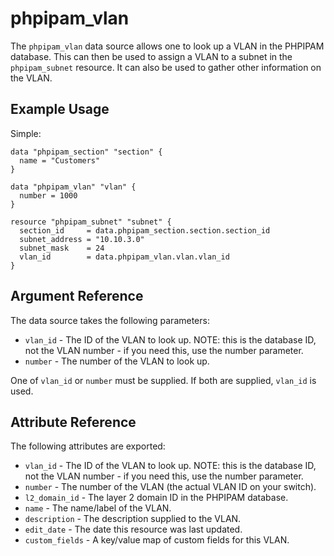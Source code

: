 # phpipam_vlan

The `phpipam_vlan` data source allows one to look up a VLAN in the PHPIPAM database. This can then be used to assign a VLAN to a subnet in the `phpipam_subnet` resource. It can also be used to gather other information on the VLAN.

## Example Usage

Simple:
```hcl
data "phpipam_section" "section" {
  name = "Customers"
}

data "phpipam_vlan" "vlan" {
  number = 1000
}

resource "phpipam_subnet" "subnet" {
  section_id     = data.phpipam_section.section.section_id
  subnet_address = "10.10.3.0"
  subnet_mask    = 24
  vlan_id        = data.phpipam_vlan.vlan.vlan_id
}
```

## Argument Reference

The data source takes the following parameters:

* `vlan_id` - The ID of the VLAN to look up. NOTE: this is the database ID, not the VLAN number - if you need this, use the number parameter.
* `number` - The number of the VLAN to look up.

One of `vlan_id` or `number` must be supplied. If both are supplied, `vlan_id` is used.

## Attribute Reference

The following attributes are exported:

* `vlan_id` - The ID of the VLAN to look up. NOTE: this is the database ID, not the VLAN number - if you need this, use the number parameter.
* `number` - The number of the VLAN (the actual VLAN ID on your switch).
* `l2_domain_id` - The layer 2 domain ID in the PHPIPAM database.
* `name` - The name/label of the VLAN.
* `description` - The description supplied to the VLAN.
* `edit_date` - The date this resource was last updated.
* `custom_fields` - A key/value map of custom fields for this VLAN.